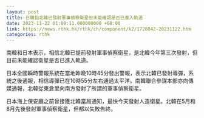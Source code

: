```yaml
---
layout: post
title: 日韓指北韓已發射軍事偵察衛星但未能確認是否已進入軌道
date: 2023-11-22 01:09:11.000000000 +08:00
link: https://news.rthk.hk/rthk/ch/component/k2/1728842-20231122.htm
categories: rthk
---
```


南韓和日本表示，相信北韓已提前發射軍事偵察衛星，是北韓今年第三次發射，但目前未能確認衛星是否已進入軌道。

日本全國瞬時警報系統在當地昨晩10時45分發出警報，表示北韓已發射導彈，系統之後通報，相信導彈已在10時55分左右通過太平洋。南韓聯合參謀本部亦向傳媒通報，北韓從東倉里向南方發射了所謂的軍事偵察衛星。

日本海上保安廳之前曾接獲北韓當局通知，最快今天發射人造衛星。北韓在5月和8月先後發射軍事偵察衛星，但都以失敗告終。
